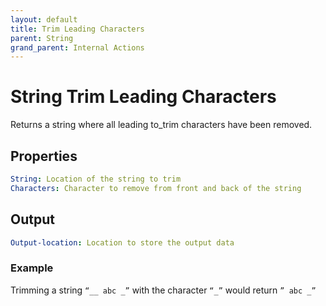 ```yaml
---
layout: default
title: Trim Leading Characters
parent: String
grand_parent: Internal Actions
---
```

# String Trim Leading Characters
Returns a string where all leading to_trim characters have been removed.

## Properties
```yaml
String: Location of the string to trim
Characters: Character to remove from front and back of the string
```

## Output
```yaml
Output-location: Location to store the output data
```

### Example
Trimming a string `“__ abc _”` with the character `“_”` would return `” abc _”`
